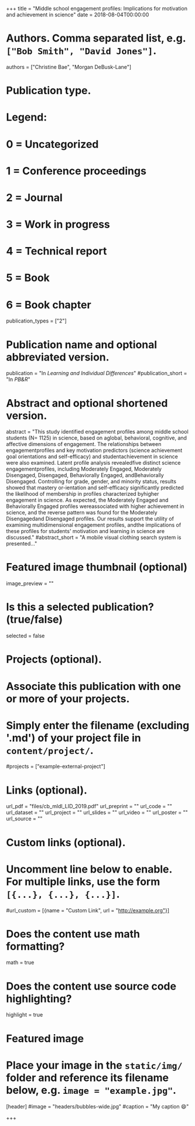 +++
title = "Middle school engagement profiles: Implications for motivation and achievement in science"
date = 2018-08-04T00:00:00

# Authors. Comma separated list, e.g. `["Bob Smith", "David Jones"]`.
authors = ["Christine Bae", "Morgan DeBusk-Lane"]

# Publication type.
# Legend:
# 0 = Uncategorized
# 1 = Conference proceedings
# 2 = Journal
# 3 = Work in progress
# 4 = Technical report
# 5 = Book
# 6 = Book chapter
publication_types = ["2"]

# Publication name and optional abbreviated version.
publication = "In *Learning and Individual Differences*"
#publication_short = "In *PB&R*"

# Abstract and optional shortened version.
abstract = "This study identified engagement profiles among middle school students (N= 1125) in science, based on aglobal, behavioral, cognitive, and affective dimensions of engagement. The relationships between engagementprofiles and key motivation predictors (science achievement goal orientations and self-efficacy) and studentachievement in science were also examined. Latent profile analysis revealedfive distinct science engagementprofiles, including Moderately Engaged, Moderately Disengaged, Disengaged, Behaviorally Engaged, andBehaviorally Disengaged. Controlling for grade, gender, and minority status, results showed that mastery or-ientation and self-efficacy significantly predicted the likelihood of membership in profiles characterized byhigher engagement in science. As expected, the Moderately Engaged and Behaviorally Engaged profiles wereassociated with higher achievement in science, and the reverse pattern was found for the Moderately Disengagedand Disengaged profiles. Our results support the utility of examining multidimensional engagement profiles, andthe implications of these profiles for students' motivation and learning in science are discussed."
#abstract_short = "A mobile visual clothing search system is presented..."

# Featured image thumbnail (optional)
image_preview = ""

# Is this a selected publication? (true/false)
selected = false

# Projects (optional).
#   Associate this publication with one or more of your projects.
#   Simply enter the filename (excluding '.md') of your project file in `content/project/`.
#projects = ["example-external-project"]

# Links (optional).
url_pdf = "files/cb_mldl_LID_2019.pdf"
url_preprint = ""
url_code = ""
url_dataset = ""
url_project = ""
url_slides = ""
url_video = ""
url_poster = ""
url_source = ""

# Custom links (optional).
#   Uncomment line below to enable. For multiple links, use the form `[{...}, {...}, {...}]`.
#url_custom = [{name = "Custom Link", url = "http://example.org"}]

# Does the content use math formatting?
math = true

# Does the content use source code highlighting?
highlight = true

# Featured image
# Place your image in the `static/img/` folder and reference its filename below, e.g. `image = "example.jpg"`.
[header]
#image = "headers/bubbles-wide.jpg"
#caption = "My caption :smile:"

+++


